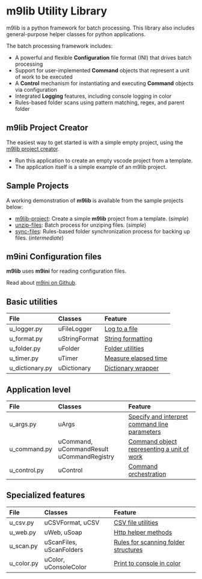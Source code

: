 # m9lib Utility Library

m9lib is a python framework for batch processing.  This library also includes general-purpose helper classes for python applications.

The batch processing framework includes:
- A powerful and flexible **Configuration** file format (INI) that drives batch processing
- Support for user-implemented **Command** objects that represent a unit of work to be executed
- A **Control** mechanism for instantiating and executing **Command** objects via configuration
- Integrated **Logging** features, including console logging in color
- Rules-based folder scans using pattern matching, regex, and parent folder

## m9lib Project Creator

The easiest way to get started is with a simple empty project, using the [m9lib project creator](https://github.com/MarcusNyne/m9lib-project).
- Run this application to create an empty vscode project from a template.
- The application itself is a simple example of an m9lib project.

## Sample Projects

A working demonstration of **m9lib** is available from the sample projects below:
- [m9lib-project](https://github.com/MarcusNyne/m9lib-project): Create a simple **m9lib** project from a template. (*simple*)
- [unzip-files](https://github.com/MarcusNyne/unzip-files): Batch process for unziping files. (*simple*)
- [sync-files](https://github.com/MarcusNyne/sync-files): Rules-based folder synchronization process for backing up files. (*intermediate*)

## m9ini Configuration files

**m9lib** uses **m9ini** for reading configuration files.

Read about [m9ini on Github](https://github.com/MarcusNyne/m9ini).

## Basic utilities

| File | Classes | Feature |
| :--- | :--- | :--- |
| u_logger.py | uFileLogger | [Log to a file](docs/logger.md) |
| u_format.py | uStringFormat | [String formatting](docs/format.md) |
| u_folder.py | uFolder | [Folder utilities](docs/folder.md) |
| u_timer.py | uTimer | [Measure elapsed time](docs/timer.md) |
| u_dictionary.py | uDictionary | [Dictionary wrapper](docs/dictionary.md) |

## Application level

| File | Classes | Feature |
| :--- | :--- | :--- |
| u_args.py | uArgs | [Specify and interpret command line parameters](docs/args.md) |
| u_command.py | uCommand, uCommandResult<br>uCommandRegistry | [Command object representing a unit of work](docs/command.md) |
| u_control.py | uControl | [Command orchestration](docs/control.md) |

## Specialized features

| File | Classes | Feature |
| :--- | :--- | :--- |
| u_csv.py | uCSVFormat, uCSV | [CSV file utilities](docs/csv.md) |
| u_web.py | uWeb, uSoap | [Http helper methods](docs/web.md) |
| u_scan.py | uScanFiles, uScanFolders | [Rules for scanning folder structures](docs/scan.md) |
| u_color.py | uColor, uConsoleColor | [Print to console in color](docs/color.md) |
